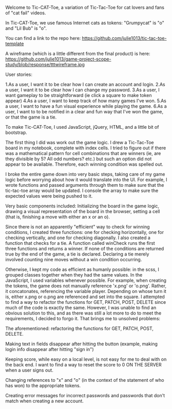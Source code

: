Welcome to Tic-CAT-Toe, a variation of Tic-Tac-Toe for cat lovers and fans
of "cat fail" videos.

In Tic-CAT-Toe, we use famous Internet cats as tokens:
"Grumpycat" is "o" and "Lil Bub" is "o".

You can find a link to the repo here:
<https://github.com/julie1013/tic-tac-toe-template>

A wireframe (which is a little different from the final product) is here:
<https://github.com/julie1013/game-project-scope-study/blob/response/tttwireframe.jpg>

User stories:

1.As a user, I want it to be clear how I can create an account and login.
2.As a user, I want it to be clear how I can change my password.
3.As a user, I want gameplay to be straightforward (ie click a square to make
token appear)
4.As a user, I want to keep track of how many games I've won.
5.As a user, I want to have a fun visual experience while playing the game.
6.As a user, I want to to be notified in a clear and fun way that I've won the
game, or that the game is a tie.


To make Tic-CAT-Toe, I used JavaScript, jQuery, HTML, and a little bit of
bootstrap.

The first thing I did was work out the game logic. I drew a Tic-Tac-Toe board
in my notebook, complete with index cells. I tried to figure out if there
was a mathematical pattern for cell combinations that are winners (ie, are
they divisible by 5? All odd numbers? etc.) but such an option did not
appear to be available. Therefore, each winning condition was spelled out.

I broke the entire game down into very basic steps, taking care of my game
logic before worrying about how it would translate into the UI. For example,
I wrote functions and passed arguments through them to make sure that the
tic-tac-toe array would be updated. I console the array to make sure the
expected values were being pushed to it.

Very basic components included: Initializing the board in the game logic,
drawing a visual representation of the board in the browser, setting a cell
(that is, finishing a move with either an x or an o).

Since there is not an apparently "efficient" way to check for winning conditions,
I created three functions: one for checking horizontally, one for checking
vertically, and one for checking diagonally. I also created a function that
checks for a tie. A function called winCheck runs the first three functions
and returns a winner. If none of the conditions are returned true by the end
of the game, a tie is declared. Declaring a tie merely involved counting nine
moves without a win condition occurring.

Otherwise, I kept my code as efficient as humanly possible: in the scss, I
grouped classes together when they had the same values. In the JavaScript,
I used variables whenever possible. For example, when creating the tokens, the
game does not manually reference 'x.png' or 'o.png'. Rather, it concatonates,
referencing the variable player. Depending on whose turn it is, either x.png
or o.png are referenced and set into the square. I attempted to find a way
to refactor the functions for GET, PATCH, POST, DELETE since
much of the code is exactly the same. However, I was unable to find an
obvious solution to this, and as there was still a lot more to do to meet the
requirements, I decided to forgo it. That brings me to unsolved problems:

The aforementioned: refactoring the functions for GET, PATCH, POST, DELETE.

Making text in fields disappear after hitting the button (example, making
 login info disappear after hitting "sign in")

Keeping score, while easy on a local level, is not easy for me to deal with
on the back end. I want to find a way to reset the score to 0 ON THE SERVER
when a user signs out.

Changing references to "x" and "o" (in the context of the statement of who
has won) to the appropriate tokens.

Creating error messages for incorrect passwords and passwords that don't match
when creating a new account.
